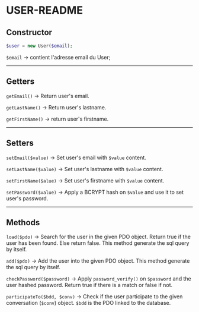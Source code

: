 # USER-README

## Constructor

```php
$user = new User($email);
```

`$email` -> contient l'adresse email du User;

---

## Getters

`getEmail()` -> Return user's email.

`getLastName()` -> Return user's lastname.

`getFirstName()` -> return user's firstname.

---

## Setters

`setEmail($value)` -> Set user's email with `$value` content.

`setLastName($value)` -> Set user's lastname with `$value` content.

`setFirstName($alue)` -> Set user's firstname with `$value` content.

`setPassword($value)` -> Apply a BCRYPT hash on `$value` and use it to set user's password.

---

## Methods

`load($pdo)` -> Search for the user in the given PDO object. Return true if the user has been found. Else return false. This method generate the sql query by itself.

`add($pdo)` -> Add the user into the given PDO object. This method generate the sql query by itself.

`checkPassword($password)` -> Apply `password_verify()` on `$password` and the user hashed password. Return true if there is a match or false if not.

`participateTo($bdd, $conv)` -> Check if the user participate to the given conversation (`$conv`) object. `$bdd` is the PDO linked to the database.
